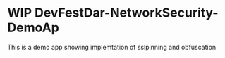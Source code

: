 # **WIP** DevFestDar-NetworkSecurity-DemoAp
This is  a demo app showing implemtation of sslpinning and obfuscation
